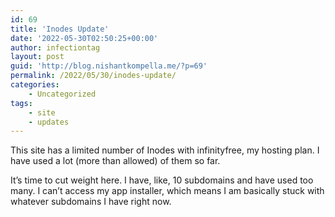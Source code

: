 ```yaml
---
id: 69
title: 'Inodes Update'
date: '2022-05-30T02:50:25+00:00'
author: infectiontag
layout: post
guid: 'http://blog.nishantkompella.me/?p=69'
permalink: /2022/05/30/inodes-update/
categories:
    - Uncategorized
tags:
    - site
    - updates
---
```


This site has a limited number of Inodes with infinityfree, my hosting plan. I have used a lot (more than allowed) of them so far.

It’s time to cut weight here. I have, like, 10 subdomains and have used too many. I can’t access my app installer, which means I am basically stuck with whatever subdomains I have right now.